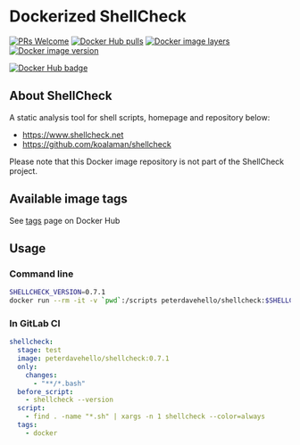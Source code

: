 # Dockerized ShellCheck

[![PRs Welcome](https://img.shields.io/badge/PRs-welcome-brightgreen.svg)](https://github.com/MyDockerfiles/ShellCheck)
[![Docker Hub pulls](https://img.shields.io/docker/pulls/peterdavehello/shellcheck.svg)](https://hub.docker.com/r/peterdavehello/shellcheck/)
[![Docker image layers](https://images.microbadger.com/badges/image/peterdavehello/shellcheck.svg)](https://microbadger.com/images/peterdavehello/shellcheck/)
[![Docker image version](https://images.microbadger.com/badges/version/peterdavehello/shellcheck.svg)](https://hub.docker.com/r/peterdavehello/shellcheck/tags/)

[![Docker Hub badge](https://dockeri.co/image/peterdavehello/shellcheck)](https://hub.docker.com/r/peterdavehello/shellcheck/)

## About ShellCheck

A static analysis tool for shell scripts, homepage and repository below:

- <https://www.shellcheck.net>
- <https://github.com/koalaman/shellcheck>

Please note that this Docker image repository is not part of the ShellCheck project.

## Available image tags

See [tags](https://hub.docker.com/r/peterdavehello/shellcheck/tags) page on Docker Hub

## Usage

### Command line

```sh
SHELLCHECK_VERSION=0.7.1
docker run --rm -it -v `pwd`:/scripts peterdavehello/shellcheck:$SHELLCHECK_VERSION shellcheck /scripts/script.sh
```

### In GitLab CI

```yaml
shellcheck:
  stage: test
  image: peterdavehello/shellcheck:0.7.1
  only:
    changes:
      - "**/*.bash"
  before_script:
    - shellcheck --version
  script:
    - find . -name "*.sh" | xargs -n 1 shellcheck --color=always
  tags:
    - docker
```

